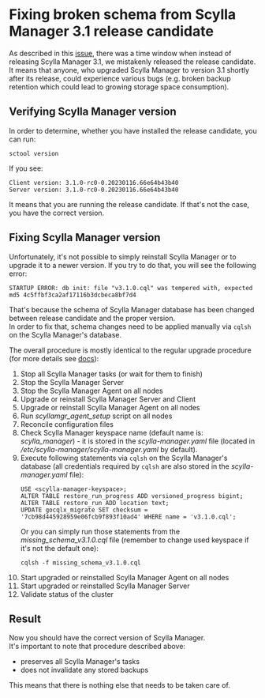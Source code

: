 # Fixing broken schema from Scylla Manager 3.1 release candidate

As described in this [issue](https://github.com/scylladb/scylla-manager/issues/3415), there was a time window
when instead of releasing Scylla Manager 3.1, we mistakenly released the release candidate. \
It means that anyone, who upgraded Scylla Manager to version 3.1 shortly after its release,
could experience various bugs (e.g. broken backup retention which could lead to growing storage space consumption).

## Verifying Scylla Manager version

In order to determine, whether you have installed the release candidate, you can run:

```
sctool version
```

If you see:

```
Client version: 3.1.0-rc0-0.20230116.66e64b43b40
Server version: 3.1.0-rc0-0.20230116.66e64b43b40
```

It means that you are running the release candidate. If that's not the case, you have the correct version.


## Fixing Scylla Manager version

Unfortunately, it's not possible to simply reinstall Scylla Manager or to upgrade it to a newer version.
If you try to do that, you will see the following error:
```
STARTUP ERROR: db init: file "v3.1.0.cql" was tempered with, expected md5 4c5ffbf3ca2af17116b3dcbeca8bf7d4
```
That's because the schema of Scylla Manager database has been changed between release candidate and the proper version. \
In order to fix that, schema changes need to be applied manually via `cqlsh` on the Scylla Manager's database.

The overall procedure is mostly identical to the regular upgrade procedure (for more details see [docs](https://manager.docs.scylladb.com/stable/upgrade/#upgrade-procedure)):
1. Stop all Scylla Manager tasks (or wait for them to finish)
2. Stop the Scylla Manager Server
3. Stop the Scylla Manager Agent on all nodes
4. Upgrade or reinstall Scylla Manager Server and Client
5. Upgrade or reinstall Scylla Manager Agent on all nodes
6. Run *scyllamgr_agent_setup* script on all nodes
7. Reconcile configuration files
8. Check Scylla Manager keyspace name (default name is: *scylla_manager*) - it is stored in the *scylla-manager.yaml* file (located in */etc/scylla-manager/scylla-manager.yaml* by default).
9. Execute following statements via `cqlsh` on the Scylla Manager's database (all credentials required by `cqlsh` are also stored in the *scylla-manager.yaml* file):
   ```
   USE <scylla-manager-keyspace>;
   ALTER TABLE restore_run_progress ADD versioned_progress bigint;
   ALTER TABLE restore_run ADD location text;
   UPDATE gocqlx_migrate SET checksum = '7cb98d445928959e06fcb9f893f10ad4' WHERE name = 'v3.1.0.cql';
   ```
   Or you can simply run those statements from the *missing_schema_v3.1.0.cql* file (remember to change used keyspace if it's not the default one):
   ```
   cqlsh -f missing_schema_v3.1.0.cql
   ```
10. Start upgraded or reinstalled Scylla Manager Agent on all nodes
11. Start upgraded or reinstalled Scylla Manager Server
12. Validate status of the cluster

## Result

Now you should have the correct version of Scylla Manager. \
It's important to note that procedure described above:
- preserves all Scylla Manager's tasks
- does not invalidate any stored backups 

This means that there is nothing else that needs to be taken care of.
